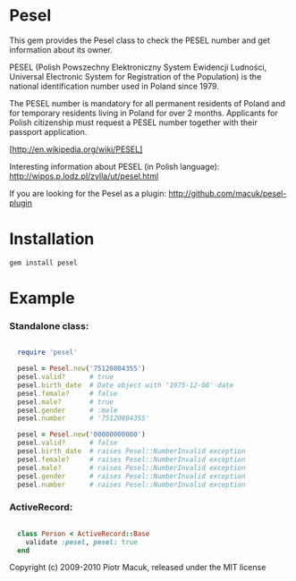 Pesel
=====

This gem provides the Pesel class to check the PESEL number
and get information about its owner.

PESEL (Polish Powszechny Elektroniczny System Ewidencji Ludności,
Universal Electronic System for Registration of the Population)
is the national identification number used in Poland since 1979.

The PESEL number is mandatory for all permanent residents of Poland
and for temporary residents living in Poland for over 2 months.
Applicants for Polish citizenship must request a PESEL number together
with their passport application.

[http://en.wikipedia.org/wiki/PESEL]

Interesting information about PESEL (in Polish language):
http://wipos.p.lodz.pl/zylla/ut/pesel.html

If you are looking for the Pesel as a plugin:
http://github.com/macuk/pesel-plugin

Installation
============

`gem install pesel`

Example
=======


### Standalone class:

```ruby

  require 'pesel'

  pesel = Pesel.new('75120804355')
  pesel.valid?      # true
  pesel.birth_date  # Date object with '1975-12-08' date
  pesel.female?     # false
  pesel.male?       # true
  pesel.gender      # :male
  pesel.number      # '75120804355'

  pesel = Pesel.new('00000000000')
  pesel.valid?      # false
  pesel.birth_date  # raises Pesel::NumberInvalid exception
  pesel.female?     # raises Pesel::NumberInvalid exception
  pesel.male?       # raises Pesel::NumberInvalid exception
  pesel.gender      # raises Pesel::NumberInvalid exception
  pesel.number      # raises Pesel::NumberInvalid exception
```

### ActiveRecord:

```ruby

  class Person < ActiveRecord::Base
    validate :pesel, pesel: true
  end
```


Copyright (c) 2009-2010 Piotr Macuk, released under the MIT license
